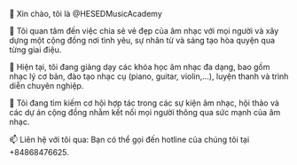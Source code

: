 👋 Xin chào, tôi là @HESEDMusicAcademy

👀 Tôi quan tâm đến việc chia sẻ vẻ đẹp của âm nhạc với mọi người và xây dựng một cộng đồng nơi tình yêu, sự nhân từ và sáng tạo hòa quyện qua từng giai điệu.

🌱 Hiện tại, tôi đang giảng dạy các khóa học âm nhạc đa dạng, bao gồm nhạc lý cơ bản, đào tạo nhạc cụ (piano, guitar, violin,...), luyện thanh và trình diễn chuyên nghiệp.

💞️ Tôi đang tìm kiếm cơ hội hợp tác trong các sự kiện âm nhạc, hội thảo và các dự án cộng đồng nhằm kết nối mọi người thông qua sức mạnh của âm nhạc.

📫 Liên hệ với tôi qua: Bạn có thể gọi đến hotline của chúng tôi tại +84868476625.



